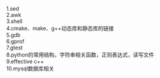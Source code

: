 1.sed  
2.awk  
3.shell  
4.cmake、make、g++动态库和静态库的链接  
5.gdb  
6.gprof  
7.gtest  
8.python的常用结构，字符串相关函数，正则表达式，读写文件  
9.effective c++  
10.mysql数据库相关  